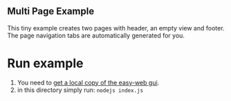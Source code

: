 ## Multi Page Example
This tiny example creates two pages with header, an empty view and footer.
The page navigation tabs are automatically generated for you.
 
# Run example
1. You need to [get a local copy of the easy-web gui](https://github.com/ma-ha/easy-web-gui).
2. in this directory simply run: `nodejs index.js` 